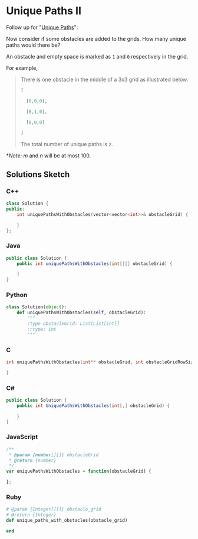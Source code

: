 # Unique Paths II

Follow up for "[Unique Paths](./062-UniquePaths.md)":

Now consider if some obstacles are added to the grids. How many unique paths would there be?

An obstacle and empty space is marked as `1` and `0` respectively in the grid.

For example,

> There is one obstacle in the middle of a 3x3 grid as illustrated below.
> 
> ```C
> [
> 
>   [0,0,0],
> 
>   [0,1,0],
> 
>   [0,0,0]
> 
> ]
> ```
> 
> The total number of unique paths is `2`.

**Note:* *m* and *n* will be at most 100.

## Solutions Sketch

### C++
```C++
class Solution {
public:
    int uniquePathsWithObstacles(vector<vector<int>>& obstacleGrid) {

    }
};
```

### Java
```Java
public class Solution {
    public int uniquePathsWithObstacles(int[][] obstacleGrid) {

    }
}
```

### Python
```Python
class Solution(object):
    def uniquePathsWithObstacles(self, obstacleGrid):
        """
        :type obstacleGrid: List[List[int]]
        :rtype: int
        """
```

### C
```C
int uniquePathsWithObstacles(int** obstacleGrid, int obstacleGridRowSize, int obstacleGridColSize) {

}
```

### C# 
```C#
public class Solution {
    public int UniquePathsWithObstacles(int[,] obstacleGrid) {

    }
}
```

### JavaScript
```JavaScript
/**
 * @param {number[][]} obstacleGrid
 * @return {number}
 */
var uniquePathsWithObstacles = function(obstacleGrid) {

};
```

### Ruby
```Ruby
# @param {Integer[][]} obstacle_grid
# @return {Integer}
def unique_paths_with_obstacles(obstacle_grid)

end
```

